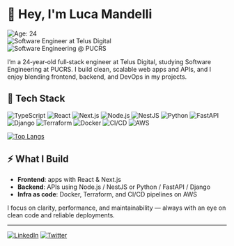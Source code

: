 # 👋 Hey, I'm Luca Mandelli

![Age: 24](https://img.shields.io/badge/Age-24-blue)  
![Software Engineer at Telus Digital](https://img.shields.io/badge/Software%20Engineer-TelusDigital-orange)  
![Software Engineering @ PUCRS](https://img.shields.io/badge/Software%20Engineering-PUCRS-green)

I’m a 24‑year‑old full‑stack engineer at Telus Digital, studying Software Engineering at PUCRS. I build clean, scalable web apps and APIs, and I enjoy blending frontend, backend, and DevOps in my projects.

## 🔧 Tech Stack

![TypeScript](https://img.shields.io/badge/TypeScript-3178C6?style=for-the-badge&logo=typescript&logoColor=white)
![React](https://img.shields.io/badge/React-20232A?style=for-the-badge&logo=react&logoColor=61DAFB)
![Next.js](https://img.shields.io/badge/Next.js-000000?style=for-the-badge&logo=nextdotjs&logoColor=white)
![Node.js](https://img.shields.io/badge/Node.js-43853D?style=for-the-badge&logo=node.js&logoColor=white)
![NestJS](https://img.shields.io/badge/NestJS-E0234E?style=for-the-badge&logo=nestjs&logoColor=white)
![Python](https://img.shields.io/badge/Python-3776AB?style=for-the-badge&logo=python&logoColor=white)
![FastAPI](https://img.shields.io/badge/FastAPI-009688?style=for-the-badge&logo=fastapi&logoColor=white)
![Django](https://img.shields.io/badge/Django-092E20?style=for-the-badge&logo=django&logoColor=white)
![Terraform](https://img.shields.io/badge/Terraform-623CE4?style=for-the-badge&logo=terraform&logoColor=white)
![Docker](https://img.shields.io/badge/Docker-2496ED?style=for-the-badge&logo=docker&logoColor=white)
![CI/CD](https://img.shields.io/badge/CI/CD-000000?style=for-the-badge&logo=github-actions&logoColor=white)
![AWS](https://img.shields.io/badge/AWS-FF9900?style=for-the-badge&logo=amazon-aws&logoColor=white)

[![Top Langs](https://github-readme-stats.vercel.app/api/top-langs/?username=LucaMandelli&layout=compact&theme=tokyonight)](https://github.com/LucaMandelli)

## ⚡ What I Build

- **Frontend**: apps with React & Next.js  
- **Backend**: APIs using Node.js / NestJS or Python / FastAPI / Django  
- **Infra as code**: Docker, Terraform, and CI/CD pipelines on AWS

I focus on clarity, performance, and maintainability — always with an eye on clean code and reliable deployments.

---

[![LinkedIn](https://img.shields.io/badge/-LinkedIn-0077B5?style=for-the-badge&logo=linkedin&logoColor=white)](https://www.linkedin.com/in/luca-partichelli-mandelli/) [![Twitter](https://img.shields.io/badge/-Twitter-1DA1F2?style=for-the-badge&logo=twitter&logoColor=white)](https://twitter.com/lucamandelli01)
